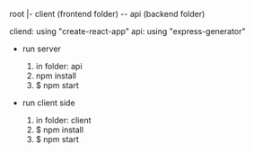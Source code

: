 root
|- client (frontend folder)
-- api (backend folder)


cliend:	using "create-react-app"
api:	using "express-generator"

- run server
	1. in folder: api
	2. npm install
	3. $ npm start

- run client side
	1. in folder: client
	2. $ npm install
	3. $ npm start